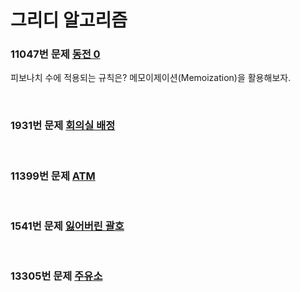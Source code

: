 # 그리디 알고리즘

### 11047번 문제 [동전 0](https://www.acmicpc.net/problem/11047)
피보나치 수에 적용되는 규칙은? 메모이제이션(Memoization)을 활용해보자.

<br>

### 1931번 문제 [회의실 배정](https://www.acmicpc.net/problem/1931)

<br>

### 11399번 문제 [ATM](https://www.acmicpc.net/problem/11399)

<br>

### 1541번 문제 [잃어버린 괄호](https://www.acmicpc.net/problem/1541)

<br>

### 13305번 문제 [주유소](https://www.acmicpc.net/problem/13305)

<br>